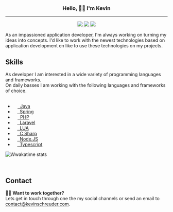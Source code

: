 <h3 align="center">Hello, 👋🏽 I'm Kevin</h3>

<hr>

<p align="center">
     <a href="https://twitter.com/KevinSchreuder_">
     	<img src="https://img.shields.io/badge/Follow-on_Twitter-blue?color=1DA1F2">
     </a>
     <a href="https://discord.com/users/245566467402104832">
   	 <img src="https://img.shields.io/badge/Chat-on_Discord-purple?color=7289DA">
     </a>
     <a href="https://www.linkedin.com/in/kevinschreuder">
     	<img src="https://img.shields.io/badge/Connect-on_LinkedIn-blue">
     </a>
</p>

<p>
   As an impassioned application developer, I'm always working on turning my ideas into concepts.
I'd like to work with the newest technologies based on application development en like to use these technologies on my projects. 
</p>

<h2>Skills</h2>
As developer I am interested in a wide variety of programming languages and frameworks.<br>
On daily basses I am working with the following languages and frameworks of choice.<br>
<br>
<ul>
	<li>
    	<a href="https://java.com/">
    		<img src="https://simpleicons.org/icons/java.svg" height="14"> &nbsp;Java
        </a>
    </li>
    <li>
    	<a href="https://spring.io/">
    		<img src="https://simpleicons.org/icons/spring.svg" height="13"> &nbsp;Spring
        </a>
    </li>
    <li>
    	<a href="https://php.net/">
    		<img src="https://simpleicons.org/icons/php.svg" height="14"> &nbsp;PHP
        </a>
    </li>
    <li>
    	<a href="https://laravel.com/">
    		<img src="https://simpleicons.org/icons/laravel.svg" height="13"> &nbsp;Laravel
        </a>
    </li>
    <li>
    	<a href="http://www.lua.org/">
    		<img src="https://simpleicons.org/icons/lua.svg" height="13"> &nbsp;LUA
        </a>
    </li>
    <li>
    	<a href="https://docs.microsoft.com/en-us/dotnet/csharp/">
    		<img src="https://simpleicons.org/icons/csharp.svg" height="13"> &nbsp;C Sharp
        </a>
    </li>
	<li>
    	<a href="https://nodejs.org/">
    		<img src="https://simpleicons.org/icons/node-dot-js.svg" height="13"> &nbsp;Node.JS
        </a>
    </li>
    <li>
    	<a href="https://typescriptlang.org/">
    		<img src="https://simpleicons.org/icons/typescript.svg" height="13"> &nbsp;Typescript
        </a>
    </li>
</ul>

![Wwakatime stats](https://github-readme-stats.vercel.app/api/wakatime?username=KSchreuder&hide_title=true&private=true&hide_border=true&langs_count=5)

<br>

## Contact

🤝🏼 **Want to work together?**<br>
Lets get in touch through one the my social channels or send an email to <a href="mailt:contact@kevinschreuder.com">contact@kevinschreuder.com</a>.<br>
